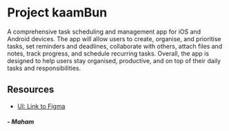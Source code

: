 # Project kaamBun
A comprehensive task scheduling and management app for iOS and Android devices. The app will allow users to create, organise, and prioritise tasks, set reminders and deadlines, collaborate with others, attach files and notes, track progress, and schedule recurring tasks. Overall, the app is designed to help users stay organised, productive, and on top of their daily tasks and responsibilities.

## Resources
- [UI: Link to Figma](https://www.figma.com/file/ttKYQyYslsNT59QHtDhB5v/ProjectkaamBun?t=ezV9R72XMtsjZ65Q-1)

##### - Maham
